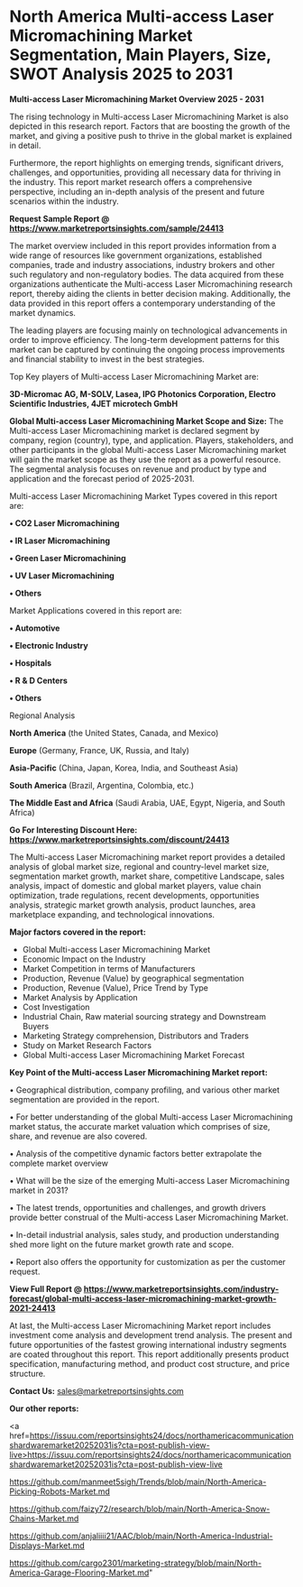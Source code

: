 # North America Multi-access Laser Micromachining Market Segmentation, Main Players, Size, SWOT Analysis 2025 to 2031

<Strong> Multi-access Laser Micromachining Market Overview 2025 - 2031</strong>

The rising technology in Multi-access Laser Micromachining Market is also depicted in this research report. Factors that are boosting the growth of the market, and giving a positive push to thrive in the global market is explained in detail.

Furthermore, the report highlights on emerging trends, significant drivers, challenges, and opportunities, providing all necessary data for thriving in the industry. This report market research offers a comprehensive perspective, including an in-depth analysis of the present and future scenarios within the industry.

<strong>Request Sample Report @ <a href=https://www.marketreportsinsights.com/sample/24413>https://www.marketreportsinsights.com/sample/24413</a></strong>

The market overview included in this report provides information from a wide range of resources like government organizations, established companies, trade and industry associations, industry brokers and other such regulatory and non-regulatory bodies. The data acquired from these organizations authenticate the Multi-access Laser Micromachining research report, thereby aiding the clients in better decision making. Additionally, the data provided in this report offers a contemporary understanding of the market dynamics.

The leading players are focusing mainly on technological advancements in order to improve efficiency. The long-term development patterns for this market can be captured by continuing the ongoing process improvements and financial stability to invest in the best strategies.

Top Key players of Multi-access Laser Micromachining Market are:

<strong>3D-Micromac AG, M-SOLV, Lasea, IPG Photonics Corporation, Electro Scientific Industries, 4JET microtech GmbH</strong>

<strong><b>Global Multi-access Laser Micromachining Market Scope and Size:</b></strong>
The Multi-access Laser Micromachining market is declared segment by company, region (country), type, and application. Players, stakeholders, and other participants in the global Multi-access Laser Micromachining market will gain the market scope as they use the report as a powerful resource. The segmental analysis focuses on revenue and product by type and application and the forecast period of 2025-2031.

Multi-access Laser Micromachining Market Types covered in this report are:

<strong>• CO2 Laser Micromachining

• IR Laser Micromachining

• Green Laser Micromachining

• UV Laser Micromachining

• Others</strong>

Market Applications covered in this report are:

<strong>• Automotive

• Electronic Industry

• Hospitals

• R & D Centers

• Others</strong> 

Regional Analysis

<strong>North America</strong> (the United States, Canada, and Mexico)

<strong>Europe</strong> (Germany, France, UK, Russia, and Italy)

<strong>Asia-Pacific</strong> (China, Japan, Korea, India, and Southeast Asia)

<strong>South America</strong> (Brazil, Argentina, Colombia, etc.)

<strong>The Middle East and Africa</strong> (Saudi Arabia, UAE, Egypt, Nigeria, and South Africa)

<strong>Go For Interesting Discount Here: <a href=https://www.marketreportsinsights.com/discount/24413>https://www.marketreportsinsights.com/discount/24413</a></strong>

The Multi-access Laser Micromachining market report provides a detailed analysis of global market size, regional and country-level market size, segmentation market growth, market share, competitive Landscape, sales analysis, impact of domestic and global market players, value chain optimization, trade regulations, recent developments, opportunities analysis, strategic market growth analysis, product launches, area marketplace expanding, and technological innovations.

<strong><b>Major factors covered in the report:</b></strong>
<ul>
  <li>Global Multi-access Laser Micromachining Market </li>
  <li>Economic Impact on the Industry</li>
  <li>Market Competition in terms of Manufacturers</li>
  <li>Production, Revenue (Value) by geographical segmentation</li>
  <li>Production, Revenue (Value), Price Trend by Type</li>
  <li>Market Analysis by Application</li>
  <li>Cost Investigation</li>
  <li>Industrial Chain, Raw material sourcing strategy and Downstream Buyers</li>
  <li>Marketing Strategy comprehension, Distributors and Traders</li>
  <li>Study on Market Research Factors</li>
  <li>Global Multi-access Laser Micromachining Market Forecast</li>
</ul>

<strong><b>Key Point of the Multi-access Laser Micromachining Market report:</b></strong>

• Geographical distribution, company profiling, and various other market segmentation are provided in the report.

• For better understanding of the global Multi-access Laser Micromachining market status, the accurate market valuation which comprises of size, share, and revenue are also covered.

• Analysis of the competitive dynamic factors better extrapolate the complete market overview

• What will be the size of the emerging Multi-access Laser Micromachining market in 2031?

• The latest trends, opportunities and challenges, and growth drivers provide better construal of the Multi-access Laser Micromachining Market.

• In-detail industrial analysis, sales study, and production understanding shed more light on the future market growth rate and scope.

• Report also offers the opportunity for customization as per the customer request.

<strong><b>View Full Report @ <a href=https://www.marketreportsinsights.com/industry-forecast/global-multi-access-laser-micromachining-market-growth-2021-24413>https://www.marketreportsinsights.com/industry-forecast/global-multi-access-laser-micromachining-market-growth-2021-24413</a></b></strong>


At last, the Multi-access Laser Micromachining Market report includes investment come analysis and development trend analysis. The present and future opportunities of the fastest growing international industry segments are coated throughout this report. This report additionally presents product specification, manufacturing method, and product cost structure, and price structure.

<strong>Contact Us:</strong>
sales@marketreportsinsights.com

<strong>Our other reports:</strong>

<a href=https://issuu.com/reportsinsights24/docs/northamericacommunicationshardwaremarket20252031is?cta=post-publish-view-live>https://issuu.com/reportsinsights24/docs/northamericacommunicationshardwaremarket20252031is?cta=post-publish-view-live</a>

<a href=https://github.com/manmeet5sigh/Trends/blob/main/North-America-Picking-Robots-Market.md>https://github.com/manmeet5sigh/Trends/blob/main/North-America-Picking-Robots-Market.md</a>

<a href=https://github.com/faizy72/research/blob/main/North-America-Snow-Chains-Market.md>https://github.com/faizy72/research/blob/main/North-America-Snow-Chains-Market.md</a>

<a href=https://github.com/anjaliiii21/AAC/blob/main/North-America-Industrial-Displays-Market.md>https://github.com/anjaliiii21/AAC/blob/main/North-America-Industrial-Displays-Market.md</a>

<a href=https://github.com/cargo2301/marketing-strategy/blob/main/North-America-Garage-Flooring-Market.md>https://github.com/cargo2301/marketing-strategy/blob/main/North-America-Garage-Flooring-Market.md</a>"
